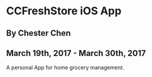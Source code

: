 # CCFreshStore iOS App

## By Chester Chen

## March 19th, 2017 - March 30th, 2017

A personal App for home grocery management.